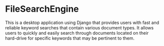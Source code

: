 # FileSearchEngine
This is a desktop application using Django that provides users with fast and
reliable keyword searches that contain various document types. It allows users
to quickly and easily search through documents located on their hard-drive for
specific keywords that may be pertinent to them.
